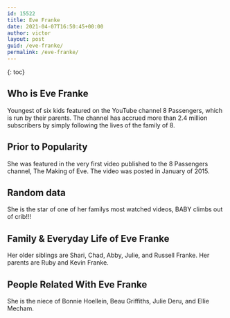 ```yaml
---
id: 15522
title: Eve Franke
date: 2021-04-07T16:50:45+00:00
author: victor
layout: post
guid: /eve-franke/
permalink: /eve-franke/
---
```



{: toc}


## Who is Eve Franke



Youngest of six kids featured on the YouTube channel 8 Passengers, which is run by their parents. The channel has accrued more than 2.4 million subscribers by simply following the lives of the family of 8. 

                
                
                
## Prior to Popularity



She was featured in the very first video published to the 8 Passengers channel, The Making of Eve. The video was posted in January of 2015. 

                
                
                
## Random data



She is the star of one of her familys most watched videos, BABY climbs out of crib!!! 

                
                
                
## Family & Everyday Life of Eve Franke



Her older siblings are Shari, Chad, Abby, Julie, and Russell Franke. Her parents are Ruby and Kevin Franke. 

                
                
                
## People Related With Eve Franke



She is the niece of Bonnie Hoellein, Beau Griffiths, Julie Deru, and Ellie Mecham. 

                
              
            
          
          
          